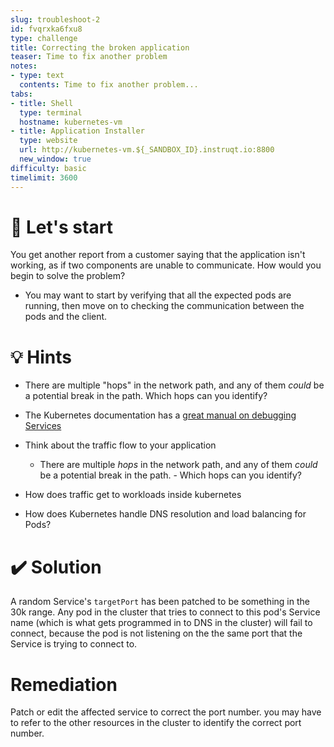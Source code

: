 ```yaml
---
slug: troubleshoot-2
id: fvqrxka6fxu8
type: challenge
title: Correcting the broken application
teaser: Time to fix another problem
notes:
- type: text
  contents: Time to fix another problem...
tabs:
- title: Shell
  type: terminal
  hostname: kubernetes-vm
- title: Application Installer
  type: website
  url: http://kubernetes-vm.${_SANDBOX_ID}.instruqt.io:8800
  new_window: true
difficulty: basic
timelimit: 3600
---
```


🚀 Let's start
=================

You get another report from a customer saying that the application isn't working, as if two components are unable to communicate.  How would you begin to solve the problem?

- You may want to start by verifying that all the expected pods are running, then move on to checking the communication between the pods and the client.

💡 Hints
=================

- There are multiple "hops" in the network path, and any of them _could_ be a potential break in the path.  Which hops can you identify?

- The Kubernetes documentation has a [great manual on debugging Services](https://kubernetes.io/docs/tasks/debug/debug-application/debug-service/)

- Think about the traffic flow to your application
  - There are multiple *hops* in the network path, and any of them _could_ be a potential break in the path.  - Which hops can you identify?

- How does traffic get to workloads inside kubernetes
- How does Kubernetes handle DNS resolution and load balancing for Pods?

✔️ Solution
=================

A random Service's `targetPort` has been patched to be something in the 30k range.  Any pod in the cluster that tries to connect to this pod's Service name (which is what gets programmed in to DNS in the cluster) will fail to connect, because the pod is not listening on the the same port that the Service is trying to connect to.

Remediation
=================

Patch or edit the affected service to correct the port number. you may have to refer to the other resources in the cluster to identify the correct port number.
